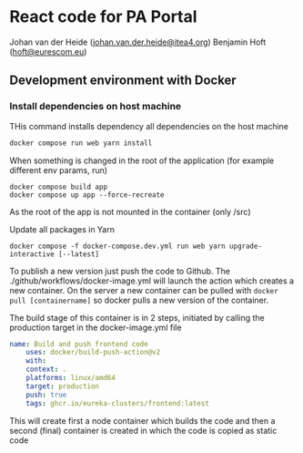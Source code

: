 # React code for PA Portal

Johan van der Heide (johan.van.der.heide@itea4.org)
Benjamin Hoft (hoft@eurescom.eu)

## Development environment with Docker

### Install dependencies on host machine 
THis command installs dependency all dependencies on the host machine

```bash
docker compose run web yarn install
```

When something is changed in the root of the application (for example different env params, run)

```shell
docker compose build app
docker compose up app --force-recreate
```

As the root of the app is not mounted in the container (only /src)

Update all packages in Yarn

```shell
docker compose -f docker-compose.dev.yml run web yarn upgrade-interactive [--latest]
```

To publish a new version just push the code to Github. The ./github/workflows/docker-image.yml will launch the action which creates a new container.
On the server a new container can be pulled with ```docker pull [containername]``` so docker pulls a new version of the container.

The build stage of this container is in 2 steps, initiated by calling the production target in the docker-image.yml file

```yaml
name: Build and push frontend code
    uses: docker/build-push-action@v2
    with:
    context: .
    platforms: linux/amd64
    target: production
    push: true
    tags: ghcr.io/eureka-clusters/frontend:latest
```

This will create first a node container which builds the code and then a second (final) container is created in which the code is copied as static code